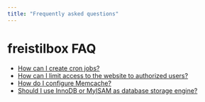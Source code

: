 ```yaml
---
title: "Frequently asked questions"
---
```


# freistilbox FAQ

* [How can I create cron jobs?](cron_jobs/)
* [How can I limit access to the website to authorized users?](authorized_users/)
* [How do I configure Memcache?](memcache/)
* [Should I use InnoDB or MyISAM as database storage engine?](innodb_or_myisam/)
